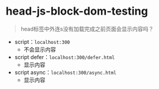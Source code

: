 # head-js-block-dom-testing

> head标签中外连s没有加载完成之前页面会显示内容吗？

- script：`localhost:300`
  - 不会显示内容
- script defer：`localhost:300/defer.html`
    - 显示内容
- script async：`localhost:300/async.html`
    - 显示内容
